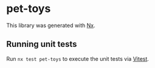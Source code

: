 # pet-toys

This library was generated with [Nx](https://nx.dev).

## Running unit tests

Run `nx test pet-toys` to execute the unit tests via [Vitest](https://vitest.dev/).
